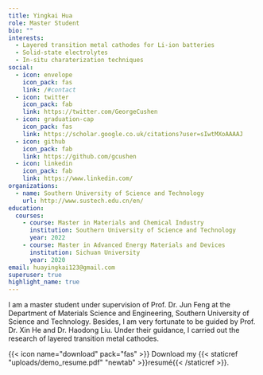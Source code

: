 ```yaml
---
title: Yingkai Hua
role: Master Student
bio: ""
interests:
  - Layered transition metal cathodes for Li-ion batteries
  - Solid-state electrolytes
  - In-situ charaterization techniques
social:
  - icon: envelope
    icon_pack: fas
    link: /#contact
  - icon: twitter
    icon_pack: fab
    link: https://twitter.com/GeorgeCushen
  - icon: graduation-cap
    icon_pack: fas
    link: https://scholar.google.co.uk/citations?user=sIwtMXoAAAAJ
  - icon: github
    icon_pack: fab
    link: https://github.com/gcushen
  - icon: linkedin
    icon_pack: fab
    link: https://www.linkedin.com/
organizations:
  - name: Southern University of Science and Technology
    url: http://www.sustech.edu.cn/en/
education:
  courses:
    - course: Master in Materials and Chemical Industry
      institution: Southern University of Science and Technology
      year: 2022
    - course: Master in Advanced Energy Materials and Devices
      institution: Sichuan University
      year: 2020
email: huayingkai123@gmail.com
superuser: true
highlight_name: true
---
```

I am a master student under supervision of Prof. Dr. Jun Feng at the Department of Materials Science and Engineering, Southern University of Science and Technology. Besides, I am very fortunate to be guided by Prof. Dr. Xin He and Dr. Haodong Liu. Under their guidance, I carried out the research of layered transition metal cathodes.

{{< icon name="download" pack="fas" >}} Download my {{< staticref "uploads/demo_resume.pdf" "newtab" >}}resumé{{< /staticref >}}.